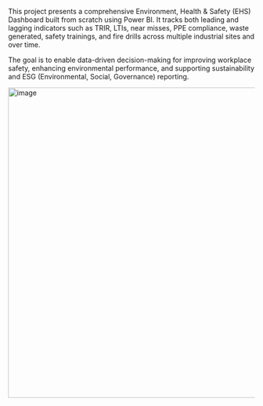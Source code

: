 This project presents a comprehensive Environment, Health & Safety (EHS) Dashboard built from scratch using Power BI. It tracks both leading and lagging indicators such as TRIR, LTIs, near misses,
PPE compliance, waste generated, safety trainings, and fire drills across multiple industrial sites and over time.

The goal is to enable data-driven decision-making for improving workplace safety, enhancing environmental performance, and supporting sustainability and ESG (Environmental, Social, Governance) reporting.

<img width="1119" height="632" alt="image" src="https://github.com/user-attachments/assets/8e2aa44c-96ef-41cf-843b-d61a729a6b2c" />
